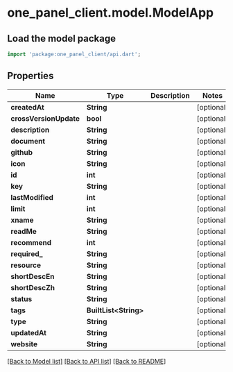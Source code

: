 # one_panel_client.model.ModelApp

## Load the model package
```dart
import 'package:one_panel_client/api.dart';
```

## Properties
Name | Type | Description | Notes
------------ | ------------- | ------------- | -------------
**createdAt** | **String** |  | [optional] 
**crossVersionUpdate** | **bool** |  | [optional] 
**description** | **String** |  | [optional] 
**document** | **String** |  | [optional] 
**github** | **String** |  | [optional] 
**icon** | **String** |  | [optional] 
**id** | **int** |  | [optional] 
**key** | **String** |  | [optional] 
**lastModified** | **int** |  | [optional] 
**limit** | **int** |  | [optional] 
**xname** | **String** |  | [optional] 
**readMe** | **String** |  | [optional] 
**recommend** | **int** |  | [optional] 
**required_** | **String** |  | [optional] 
**resource** | **String** |  | [optional] 
**shortDescEn** | **String** |  | [optional] 
**shortDescZh** | **String** |  | [optional] 
**status** | **String** |  | [optional] 
**tags** | **BuiltList&lt;String&gt;** |  | [optional] 
**type** | **String** |  | [optional] 
**updatedAt** | **String** |  | [optional] 
**website** | **String** |  | [optional] 

[[Back to Model list]](../README.md#documentation-for-models) [[Back to API list]](../README.md#documentation-for-api-endpoints) [[Back to README]](../README.md)



